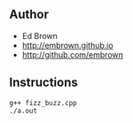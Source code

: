 ## Author

* Ed Brown
* http://embrown.github.io
* http://github.com/embrown

## Instructions

```
g++ fizz_buzz.cpp
./a.out
```
